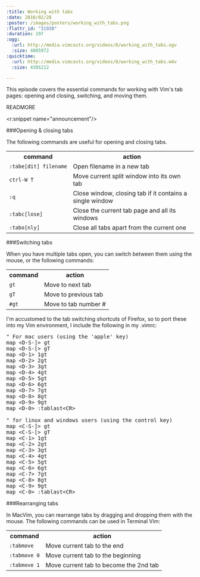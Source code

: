 ```yaml
--- 
:title: Working with tabs
:date: 2010/02/28
:poster: /images/posters/working_with_tabs.png
:flattr_id: "31930"
:duration: 197
:ogg: 
  :url: http://media.vimcasts.org/videos/8/working_with_tabs.ogv
  :size: 4805972
:quicktime: 
  :url: http://media.vimcasts.org/videos/8/working_with_tabs.m4v
  :size: 4395212

---
```


This episode covers the essential commands for working with Vim's tab pages: opening and closing, switching, and moving them.


READMORE

<r:snippet name="announcement"/>

###Opening & closing tabs

The following commands are useful for opening and closing tabs.

<table>
   <tr>
       <th>command</th>
       <th>action</th>
   </tr>
   <tr>
       <td><code>:tabe[dit]&nbsp;filename</code></td>
       <td>Open filename in a new tab</td>
   </tr>
   <tr>
       <td><code>ctrl-W T</code></td>
       <td>Move current split window into its own tab</td>
   </tr>
   <tr>
       <td><code>:q</code></td>
       <td>Close window, closing tab if it contains a single window</td>
   </tr>
   <tr>
       <td><code>:tabc[lose]</code></td>
       <td>Close the current tab page and all its windows</td>
   </tr>
   <tr>
       <td><code>:tabo[nly]</code></td>
       <td>Close all tabs apart from the current one</td>
   </tr>
</table>


###Switching tabs

When you have multiple tabs open, you can switch between them using the mouse, or the following commands:

<table>
   <tr>
       <th>command</th>
       <th>action</th>
   </tr>
   <tr>
       <td><code>gt</code></td>
       <td>Move to next tab</td>
   </tr>
   <tr>
       <td><code>gT</code></td>
       <td>Move to previous tab</td>
   </tr>
   <tr>
       <td><code>#gt</code></td>
       <td>Move to tab number #</td>
   </tr>
</table>

I'm accustomed to the tab switching shortcuts of Firefox, so to port these into my Vim environment, I include the following in my .vimrc:

<pre class="brush: vimscript">
" For mac users (using the 'apple' key)
map &lt;D-S-]&gt; gt
map &lt;D-S-[&gt; gT
map &lt;D-1&gt; 1gt
map &lt;D-2&gt; 2gt
map &lt;D-3&gt; 3gt
map &lt;D-4&gt; 4gt
map &lt;D-5&gt; 5gt
map &lt;D-6&gt; 6gt
map &lt;D-7&gt; 7gt
map &lt;D-8&gt; 8gt
map &lt;D-9&gt; 9gt
map &lt;D-0&gt; :tablast&lt;CR&gt;

&quot; for linux and windows users (using the control key)
map &lt;C-S-]&gt; gt
map &lt;C-S-[&gt; gT
map &lt;C-1&gt; 1gt
map &lt;C-2&gt; 2gt
map &lt;C-3&gt; 3gt
map &lt;C-4&gt; 4gt
map &lt;C-5&gt; 5gt
map &lt;C-6&gt; 6gt
map &lt;C-7&gt; 7gt
map &lt;C-8&gt; 8gt
map &lt;C-9&gt; 9gt
map &lt;C-0&gt; :tablast&lt;CR&gt;
</pre>

###Rearranging tabs

In MacVim, you can rearrange tabs by dragging and dropping them with the mouse. The following commands can be used in Terminal Vim:

<table>
   <tr>
       <th>command</th>
       <th>action</th>
   </tr>
   <tr>
       <td><code>:tabmove</code></td>
       <td>Move current tab to the end</td>
   </tr>
   <tr>
       <td><code>:tabmove 0</code></td>
       <td>Move current tab to the beginning</td>
   </tr>
   <tr>
       <td><code>:tabmove 1</code></td>
       <td>Move current tab to become the 2nd tab</td>
   </tr>
</table>


